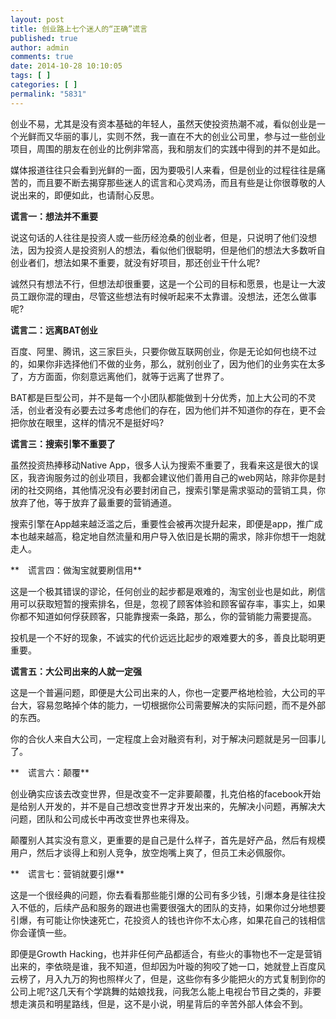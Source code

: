 ```yaml
---
layout: post
title: 创业路上七个迷人的“正确”谎言
published: true
author: admin
comments: true
date: 2014-10-28 10:10:05
tags: [ ]
categories: [ ]
permalink: "5831"
---
```

创业不易，尤其是没有资本基础的年轻人，虽然天使投资热潮不减，看似创业是一个光鲜而又华丽的事儿，实则不然，我一直在不大的创业公司里，参与过一些创业项目，周围的朋友在创业的比例非常高，我和朋友们的实践中得到的并不是如此。

媒体报道往往只会看到光鲜的一面，因为要吸引人来看，但是创业的过程往往是痛苦的，而且要不断去揭穿那些迷人的谎言和心灵鸡汤，而且有些是让你很尊敬的人说出来的，即便如此，也请耐心反思。

**谎言一：想法并不重要**

说这句话的人往往是投资人或一些历经沧桑的创业者，但是，只说明了他们没想法，因为投资人是投资别人的想法，看似他们很聪明，但是他们的想法大多数听自创业者们，想法如果不重要，就没有好项目，那还创业干什么呢?

诚然只有想法不行，但想法却很重要，这是一个公司的目标和愿景，也是让一大波员工跟你混的理由，尽管这些想法有时候听起来不太靠谱。没想法，还怎么做事呢?

**谎言二：远离BAT创业**

百度、阿里、腾讯，这三家巨头，只要你做互联网创业，你是无论如何也绕不过的，如果你非选择他们不做的业务，那么，就别创业了，因为他们的业务实在太多了，方方面面，你刻意远离他们，就等于远离了世界了。

BAT都是巨型公司，并不是每一个小团队都能做到十分优秀，加上大公司的不灵活，创业者没有必要去过多考虑他们的存在，因为他们并不知道你的存在，更不会把你放在眼里，这样的情况不是挺好吗?

**谎言三：搜索引擎不重要了**

虽然投资热捧移动Native App，很多人认为搜索不重要了，我看来这是很大的误区，我咨询服务过的创业项目，我都会建议他们善用自己的web网站，除非你是封闭的社交网络，其他情况没有必要封闭自己，搜索引擎是需求驱动的营销工具，你放弃了他，等于放弃了最重要的营销通道。

搜索引擎在App越来越泛滥之后，重要性会被再次提升起来，即便是app，推广成本也越来越高，稳定地自然流量和用户导入依旧是长期的需求，除非你想干一炮就走人。

**　谎言四：做淘宝就要刷信用**

这是一个极其错误的谬论，任何创业的起步都是艰难的，淘宝创业也是如此，刷信用可以获取短暂的搜索排名，但是，忽视了顾客体验和顾客留存率，事实上，如果你都不知道如何俘获顾客，只能靠搜索一条路，那么，你的营销能力需要提高。

投机是一个不好的现象，不诚实的代价远远比起步的艰难要大的多，善良比聪明更重要。

**谎言五：大公司出来的人就一定强**

这是一个普遍问题，即便是大公司出来的人，你也一定要严格地检验，大公司的平台大，容易忽略掉个体的能力，一切根据你公司需要解决的实际问题，而不是外部的东西。

你的合伙人来自大公司，一定程度上会对融资有利，对于解决问题就是另一回事儿了。

**　谎言六：颠覆**

创业确实应该去改变世界，但是改变不一定非要颠覆，扎克伯格的facebook开始是给别人开发的，并不是自己想改变世界才开发出来的，先解决小问题，再解决大问题，团队和公司成长中再改变世界也来得及。

颠覆别人其实没有意义，更重要的是自己是什么样子，首先是好产品，然后有规模用户，然后才谈得上和别人竞争，放空炮嘴上爽了，但员工未必佩服你。

**　谎言七：营销就要引爆**

这是一个很经典的问题，你去看看那些能引爆的公司有多少钱，引爆本身是往往投入不低的，后续产品和服务的跟进也需要很强大的团队的支持，如果你过分地想要引爆，有可能让你快速死亡，花投资人的钱也许你不太心疼，如果花自己的钱相信你会谨慎一些。

即便是Growth Hacking，也并非任何产品都适合，有些火的事物也不一定是营销出来的，李依晓是谁，我不知道，但却因为叶璇的狗咬了她一口，她就登上百度风云榜了，月入九万的狗也照样火了，但是，这些你有多少能把火的方式复制到你的公司上呢?这几天有个学跳舞的姑娘找我，问我怎么能上电视台节目之类的，非要想走演员和明星路线，但是，这不是小说，明星背后的辛苦外部人体会不到。